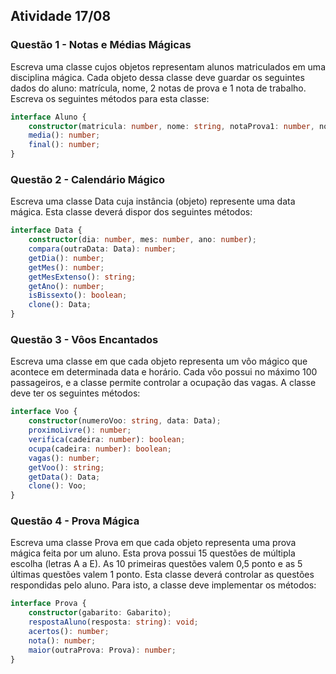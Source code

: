 ## Atividade 17/08

### Questão 1 - Notas e Médias Mágicas

Escreva uma classe cujos objetos representam alunos matriculados em uma
disciplina mágica. Cada objeto dessa classe deve guardar os seguintes dados do
aluno: matrícula, nome, 2 notas de prova e 1 nota de trabalho. Escreva os seguintes
métodos para esta classe:

```typescript
interface Aluno {
    constructor(matricula: number, nome: string, notaProva1: number, notaProva2: number, notaTrabalho: number);
    media(): number;
    final(): number;
}
```

### Questão 2 - Calendário Mágico

Escreva uma classe Data cuja instância (objeto) represente uma data mágica. Esta
classe deverá dispor dos seguintes métodos:

```typescript
interface Data {
    constructor(dia: number, mes: number, ano: number);
    compara(outraData: Data): number;
    getDia(): number;
    getMes(): number;
    getMesExtenso(): string;
    getAno(): number;
    isBissexto(): boolean;
    clone(): Data;
}
```

### Questão 3 - Vôos Encantados

Escreva uma classe em que cada objeto representa um vôo mágico que acontece
em determinada data e horário. Cada vôo possui no máximo 100 passageiros, e a
classe permite controlar a ocupação das vagas. A classe deve ter os seguintes
métodos:

```typescript
interface Voo {
    constructor(numeroVoo: string, data: Data);
    proximoLivre(): number;
    verifica(cadeira: number): boolean;
    ocupa(cadeira: number): boolean;
    vagas(): number;
    getVoo(): string;
    getData(): Data;
    clone(): Voo;
}
```

### Questão 4 - Prova Mágica

Escreva uma classe Prova em que cada objeto representa uma prova mágica feita
por um aluno. Esta prova possui 15 questões de múltipla escolha (letras A a E). As
10 primeiras questões valem 0,5 ponto e as 5 últimas questões valem 1 ponto. Esta
classe deverá controlar as questões respondidas pelo aluno. Para isto, a classe
deve implementar os métodos:

```typescript
interface Prova {
    constructor(gabarito: Gabarito);
    respostaAluno(resposta: string): void;
    acertos(): number;
    nota(): number;
    maior(outraProva: Prova): number;
}
```
